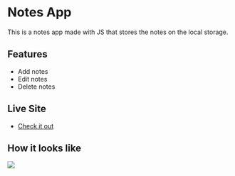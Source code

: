 # Notes App
This is a notes app made with JS that stores the notes on the local storage.

## Features
- Add notes 
- Edit notes 
- Delete notes

## Live Site
- [Check it out](https://nutifafas-notes-app.netlify.app/)

## How it looks like
![](https://i.imgur.com/qQqQQ.png)

